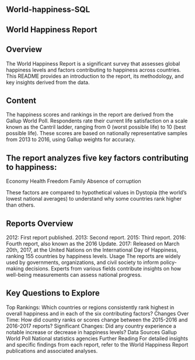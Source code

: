 ## World-happiness-SQL

## World Happiness Report
## Overview
The World Happiness Report is a significant survey that assesses global happiness levels and factors contributing to happiness across countries. This README provides an introduction to the report, its methodology, and key insights derived from the data.

## Content
The happiness scores and rankings in the report are derived from the Gallup World Poll. Respondents rate their current life satisfaction on a scale known as the Cantril ladder, ranging from 0 (worst possible life) to 10 (best possible life). These scores are based on nationally representative samples from 2013 to 2016, using Gallup weights for accuracy.

## The report analyzes five key factors contributing to happiness:

Economy 
Health
Freedom
Family
Absence of corruption

These factors are compared to hypothetical values in Dystopia (the world’s lowest national averages) to understand why some countries rank higher than others.

## Reports Overview
2012: First report published.
2013: Second report.
2015: Third report.
2016: Fourth report, also known as the 2016 Update.
2017: Released on March 20th, 2017, at the United Nations on the International Day of Happiness, ranking 155 countries by happiness levels.
Usage
The reports are widely used by governments, organizations, and civil society to inform policy-making decisions. Experts from various fields contribute insights on how well-being measurements can assess national progress.

## Key Questions to Explore
Top Rankings: Which countries or regions consistently rank highest in overall happiness and in each of the six contributing factors?
Changes Over Time: How did country ranks or scores change between the 2015-2016 and 2016-2017 reports?
Significant Changes: Did any country experience a notable increase or decrease in happiness levels?
Data Sources
Gallup World Poll
National statistics agencies
Further Reading
For detailed insights and specific findings from each report, refer to the World Happiness Report publications and associated analyses.
